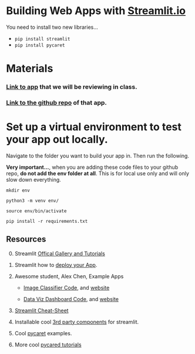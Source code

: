 # Building Web Apps with [Streamlit.io](https://streamlit.io/) 

You need to install two new libraries...
* `pip install streamlit`
* `pip install pycaret`


# Materials
### [Link to app](https://zd123-streamlit-test-app-home-uq8qo8.streamlit.app/) that we will be reviewing in class.

### [Link to the github repo](https://github.com/zd123/streamlit-test-app) of that app. 

# Set up a virtual environment to test your app out locally.
Navigate to the folder you want to build your app in. Then run the following.  

**Very important...**, when you are adding these code files to your github repo, **do not add the env folder at all**.  This is for local use only and will only slow down everything. 

```
mkdir env

python3 -m venv env/

source env/bin/activate

pip install -r requirements.txt
```

## Resources

0. Streamlit [Offical Gallery and Tutorials](https://streamlit.io/gallery)

0. Streamlit how to [deploy your App](https://docs.streamlit.io/streamlit-cloud/get-started/deploy-an-app). 

0. Awesome student, Alex Chen, Example Apps
	* [Image Classifier Code](https://github.com/112523chen/Image-Classification-App), and [website](https://112523chen-image-classification-dem0.streamlitapp.com/)

	* [Data Viz Dashboard Code](https://github.com/112523chen/NYC-Airbnb-Data-Visualization-App), and [website](https://112523chen-nyc-airbnb-data-visualization-dem0.streamlitapp.com/)

0. [Streamlit Cheat-Sheet](https://docs.streamlit.io/library/cheatsheet)

1. Installable cool [3rd party components](https://streamlit.io/components) for streamlit.

2. Cool [pycaret](https://github.com/pycaret/pycaret/tree/master/examples) examples.

3. More cool [pycared tutorials](https://pycaret.gitbook.io/docs/get-started/tutorials)